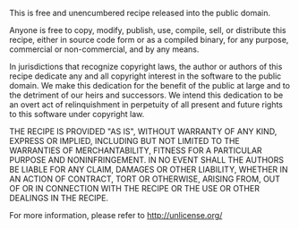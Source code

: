 This is free and unencumbered recipe released into the public domain.

Anyone is free to copy, modify, publish, use, compile, sell, or
distribute this recipe, either in source code form or as a compiled
binary, for any purpose, commercial or non-commercial, and by any
means.

In jurisdictions that recognize copyright laws, the author or authors
of this recipe dedicate any and all copyright interest in the
software to the public domain. We make this dedication for the benefit
of the public at large and to the detriment of our heirs and
successors. We intend this dedication to be an overt act of
relinquishment in perpetuity of all present and future rights to this
software under copyright law.

THE RECIPE IS PROVIDED "AS IS", WITHOUT WARRANTY OF ANY KIND,
EXPRESS OR IMPLIED, INCLUDING BUT NOT LIMITED TO THE WARRANTIES OF
MERCHANTABILITY, FITNESS FOR A PARTICULAR PURPOSE AND NONINFRINGEMENT.
IN NO EVENT SHALL THE AUTHORS BE LIABLE FOR ANY CLAIM, DAMAGES OR
OTHER LIABILITY, WHETHER IN AN ACTION OF CONTRACT, TORT OR OTHERWISE,
ARISING FROM, OUT OF OR IN CONNECTION WITH THE RECIPE OR THE USE OR
OTHER DEALINGS IN THE RECIPE.

For more information, please refer to <http://unlicense.org/>